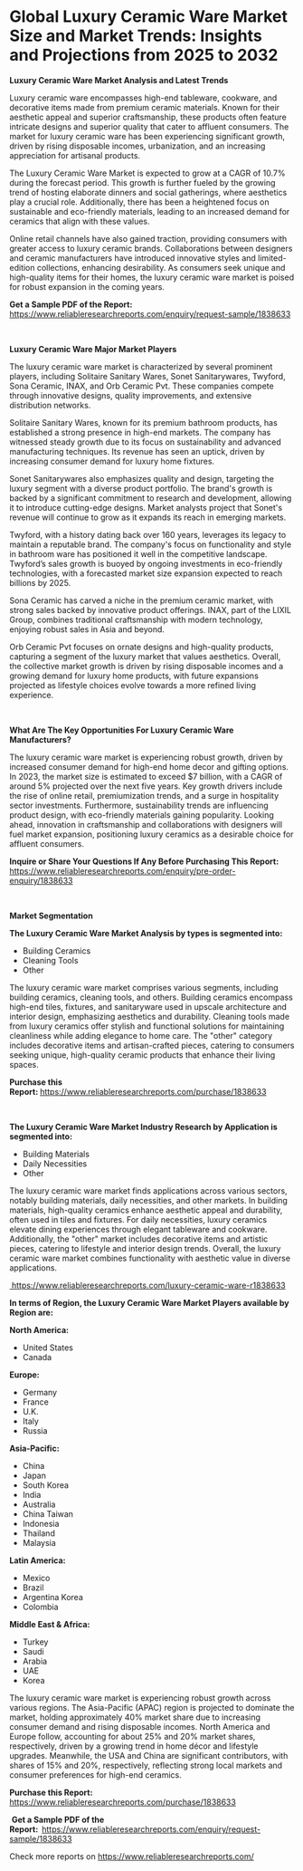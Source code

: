 <p><h1>Global Luxury Ceramic Ware Market Size and Market Trends: Insights and Projections from 2025 to 2032</h1></p><p><strong>Luxury Ceramic Ware Market Analysis and Latest Trends</strong></p>
<p><p>Luxury ceramic ware encompasses high-end tableware, cookware, and decorative items made from premium ceramic materials. Known for their aesthetic appeal and superior craftsmanship, these products often feature intricate designs and superior quality that cater to affluent consumers. The market for luxury ceramic ware has been experiencing significant growth, driven by rising disposable incomes, urbanization, and an increasing appreciation for artisanal products.</p><p>The Luxury Ceramic Ware Market is expected to grow at a CAGR of 10.7% during the forecast period. This growth is further fueled by the growing trend of hosting elaborate dinners and social gatherings, where aesthetics play a crucial role. Additionally, there has been a heightened focus on sustainable and eco-friendly materials, leading to an increased demand for ceramics that align with these values.</p><p>Online retail channels have also gained traction, providing consumers with greater access to luxury ceramic brands. Collaborations between designers and ceramic manufacturers have introduced innovative styles and limited-edition collections, enhancing desirability. As consumers seek unique and high-quality items for their homes, the luxury ceramic ware market is poised for robust expansion in the coming years.</p></p>
<p><strong>Get a Sample PDF of the Report:&nbsp;</strong> <a href="https://www.reliableresearchreports.com/enquiry/request-sample/1838633?utm_campaign=2391&utm_medium=2&utm_source=Github&utm_content=ia&utm_term=10022025&utm_id=luxury-ceramic-ware">https://www.reliableresearchreports.com/enquiry/request-sample/1838633</a></p>
<p>&nbsp;</p>
<p><strong>Luxury Ceramic Ware Major Market Players</strong></p>
<p><p>The luxury ceramic ware market is characterized by several prominent players, including Solitaire Sanitary Wares, Sonet Sanitarywares, Twyford, Sona Ceramic, INAX, and Orb Ceramic Pvt. These companies compete through innovative designs, quality improvements, and extensive distribution networks.</p><p>Solitaire Sanitary Wares, known for its premium bathroom products, has established a strong presence in high-end markets. The company has witnessed steady growth due to its focus on sustainability and advanced manufacturing techniques. Its revenue has seen an uptick, driven by increasing consumer demand for luxury home fixtures.</p><p>Sonet Sanitarywares also emphasizes quality and design, targeting the luxury segment with a diverse product portfolio. The brand's growth is backed by a significant commitment to research and development, allowing it to introduce cutting-edge designs. Market analysts project that Sonet's revenue will continue to grow as it expands its reach in emerging markets.</p><p>Twyford, with a history dating back over 160 years, leverages its legacy to maintain a reputable brand. The company's focus on functionality and style in bathroom ware has positioned it well in the competitive landscape. Twyford’s sales growth is buoyed by ongoing investments in eco-friendly technologies, with a forecasted market size expansion expected to reach billions by 2025.</p><p>Sona Ceramic has carved a niche in the premium ceramic market, with strong sales backed by innovative product offerings. INAX, part of the LIXIL Group, combines traditional craftsmanship with modern technology, enjoying robust sales in Asia and beyond.</p><p>Orb Ceramic Pvt focuses on ornate designs and high-quality products, capturing a segment of the luxury market that values aesthetics. Overall, the collective market growth is driven by rising disposable incomes and a growing demand for luxury home products, with future expansions projected as lifestyle choices evolve towards a more refined living experience.</p></p>
<p>&nbsp;</p>
<p><strong>What Are The Key Opportunities For Luxury Ceramic Ware Manufacturers?</strong></p>
<p><p>The luxury ceramic ware market is experiencing robust growth, driven by increased consumer demand for high-end home decor and gifting options. In 2023, the market size is estimated to exceed $7 billion, with a CAGR of around 5% projected over the next five years. Key growth drivers include the rise of online retail, premiumization trends, and a surge in hospitality sector investments. Furthermore, sustainability trends are influencing product design, with eco-friendly materials gaining popularity. Looking ahead, innovation in craftsmanship and collaborations with designers will fuel market expansion, positioning luxury ceramics as a desirable choice for affluent consumers.</p></p>
<p><strong>Inquire or Share Your Questions If Any Before Purchasing This Report:</strong> <a href="https://www.reliableresearchreports.com/enquiry/pre-order-enquiry/1838633?utm_campaign=2391&utm_medium=2&utm_source=Github&utm_content=ia&utm_term=10022025&utm_id=luxury-ceramic-ware">https://www.reliableresearchreports.com/enquiry/pre-order-enquiry/1838633</a></p>
<p>&nbsp;</p>
<p><strong>Market Segmentation</strong></p>
<p><strong>The Luxury Ceramic Ware Market Analysis by types is segmented into:</strong></p>
<p><ul><li>Building Ceramics</li><li>Cleaning Tools</li><li>Other</li></ul></p>
<p><p>The luxury ceramic ware market comprises various segments, including building ceramics, cleaning tools, and others. Building ceramics encompass high-end tiles, fixtures, and sanitaryware used in upscale architecture and interior design, emphasizing aesthetics and durability. Cleaning tools made from luxury ceramics offer stylish and functional solutions for maintaining cleanliness while adding elegance to home care. The "other" category includes decorative items and artisan-crafted pieces, catering to consumers seeking unique, high-quality ceramic products that enhance their living spaces.</p></p>
<p><strong>Purchase this Report:&nbsp;</strong><a href="https://www.reliableresearchreports.com/purchase/1838633?utm_campaign=2391&utm_medium=2&utm_source=Github&utm_content=ia&utm_term=10022025&utm_id=luxury-ceramic-ware">https://www.reliableresearchreports.com/purchase/1838633</a></p>
<p>&nbsp;</p>
<p><strong>The Luxury Ceramic Ware Market Industry Research by Application is segmented into:</strong></p>
<p><ul><li>Building Materials</li><li>Daily Necessities</li><li>Other</li></ul></p>
<p><p>The luxury ceramic ware market finds applications across various sectors, notably building materials, daily necessities, and other markets. In building materials, high-quality ceramics enhance aesthetic appeal and durability, often used in tiles and fixtures. For daily necessities, luxury ceramics elevate dining experiences through elegant tableware and cookware. Additionally, the "other" market includes decorative items and artistic pieces, catering to lifestyle and interior design trends. Overall, the luxury ceramic ware market combines functionality with aesthetic value in diverse applications.</p></p>
<p><a href="https://www.reliableresearchreports.com/luxury-ceramic-ware-r1838633?utm_campaign=2391&utm_medium=2&utm_source=Github&utm_content=ia&utm_term=10022025&utm_id=luxury-ceramic-ware">&nbsp;https://www.reliableresearchreports.com/luxury-ceramic-ware-r1838633</a></p>
<p><strong>In terms of Region, the Luxury Ceramic Ware Market Players available by Region are:</strong></p>
<p>
    <p> <strong> North America: </strong>
        <ul>
            <li>United States</li>
            <li>Canada</li>
        </ul>
        </p> 
    <p> <strong> Europe: </strong>
        <ul>
            <li>Germany</li>
            <li>France</li>
            <li>U.K.</li>
            <li>Italy</li>
            <li>Russia</li>
        </ul>
        </p> 
    <p> <strong> Asia-Pacific: </strong>
        <ul>
            <li>China</li>
            <li>Japan</li>
            <li>South Korea</li>
            <li>India</li>
            <li>Australia</li>
            <li>China Taiwan</li>
            <li>Indonesia</li>
            <li>Thailand</li>
            <li>Malaysia</li>
        </ul>
        </p> 
    <p> <strong> Latin America: </strong>
        <ul>
            <li>Mexico</li>
            <li>Brazil</li>
            <li>Argentina Korea</li>
            <li>Colombia</li>
        </ul>
        </p> 
    <p> <strong> Middle East & Africa: </strong>
        <ul>
            <li>Turkey</li>
            <li>Saudi</li>
            <li>Arabia</li>
            <li>UAE</li>
            <li>Korea</li>
        </ul>
    </p>
    </p>
<p><p>The luxury ceramic ware market is experiencing robust growth across various regions. The Asia-Pacific (APAC) region is projected to dominate the market, holding approximately 40% market share due to increasing consumer demand and rising disposable incomes. North America and Europe follow, accounting for about 25% and 20% market shares, respectively, driven by a growing trend in home décor and lifestyle upgrades. Meanwhile, the USA and China are significant contributors, with shares of 15% and 20%, respectively, reflecting strong local markets and consumer preferences for high-end ceramics.</p></p>
<p><strong>Purchase this Report: </strong><a href="https://www.reliableresearchreports.com/purchase/1838633?utm_campaign=2391&utm_medium=2&utm_source=Github&utm_content=ia&utm_term=10022025&utm_id=luxury-ceramic-ware">https://www.reliableresearchreports.com/purchase/1838633</a></p>
<p>&nbsp;<strong>Get a Sample PDF of the Report:&nbsp;&nbsp;</strong><a href="https://www.reliableresearchreports.com/enquiry/request-sample/1838633?utm_campaign=2391&utm_medium=2&utm_source=Github&utm_content=ia&utm_term=10022025&utm_id=luxury-ceramic-ware">https://www.reliableresearchreports.com/enquiry/request-sample/1838633</a></p>
<p><strong></strong></p>
<p>Check more reports on <a href="https://www.reliableresearchreports.com/?utm_campaign=2391&utm_medium=2&utm_source=Github&utm_content=ia&utm_term=10022025&utm_id=luxury-ceramic-ware">https://www.reliableresearchreports.com/</a></p>